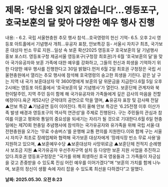 # **제목: ‘당신을 잊지 않겠습니다’…영등포구, 호국보훈의 달 맞아 다양한 예우 행사 진행**

  내용: - 6.2. 국립 서울현충원 추모 행사 참석…호국영령의 헌신 기억- 6.5. 오후 2시 영등포 아트홀에서 기념행사 개최…유공자 표창, 안보특강 등- 서울시 자치구 최초, 국가보훈 대상자 빈소 무료 지원…일상 속 보훈 확산2025 영등포구 호국보훈의 달 기념행사 홍보 포스터. 영등포구청 제공서울 영등포구(구청장 최호권)가 6월 ‘호국보훈의 달’을 맞아 국가유공자와 보훈 가족에 대한 예우를 강화하고, 그들의 헌신과 희생을 기억하기 위한 다양한 예우 행사를 진행한다고 30일 밝혔다.먼저 6월 2일 최호권 구청장은 국립 서울현충원에서 열리는 추모 행사에 참석해 호국영령의 숭고한 희생을 기린다. 같은 날 구는 지역 내 국가 보훈대상자 약 3600명에게 보훈의 달 위문금을 지급한다.6월 5일 오후 2시에는 영등포 아트홀에서 ‘호국보훈의 달 기념행사’가 열린다. 보훈단체 관계자와 북한이탈주민, 지역 주민 등이 함께 해 국가유공자와 가족들에게 깊은 감사의 마음을 전할 예정이다.육군 제52사단 군악대의 공연으로 막을 열며, ▲유공자 표창 및 감사패 전달 ▲안보 특강 ▲기념공연 등이 이어진다. 특히 올해 안보 특강은 ‘6.25전쟁 이후 이산가족 발생 배경과 영등포구의 역사적 연관성’을 주제로 진행된다. 구는 주민들의 관심과 참여를 이끌고 평화와 통일의 중요성을 되새기는 자리가 될 것으로 기대한다.6월 6일 현충일에는 제70회 현충일 추념행사에 참석하는 국가유공자와 유가족을 위해 국립 서울‧대전현충원을 오가는 ‘무료 수송버스’를 운행해 교통 편의를 지원한다.이와 함께 구는 서울시 자치구 최초로 장례업체와 협력해 국가보훈 대상자에게 ‘장례식장 빈소 무료 사용’을 지원하고 있으며, ▲보훈예우수당 ▲보훈대상자 사망위로금 ▲보훈단체 전적지 순례행사 보조금 지원 ▲국가유공자 우선주차구역 설치 등 다양한 보훈 지원 사업을 추진하고 있다.최호권 영등포구청장은 “국가를 위해 희생하신 호국 영웅들과 그 가족들이 자긍심을 갖고 존중받을 수 있도록 진심 어린 예우를 이어가겠다”며 “보훈의 가치를 함께 나누며, 보훈의 정신이 생활 속에 자리 잡을 수 있도록 최선을 다하겠다”고 말했다.

  **날짜: 2025.05.30. 오전 8:23**